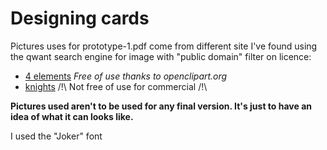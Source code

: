 
# Designing cards

Pictures uses for prototype-1.pdf come from different site I've found using the qwant search engine for image with "public domain" filter on licence:
- [4 elements](https://openclipart.org/detail/30001/symbolic-four-elements) _Free of use thanks to openclipart.org_
- [knights](https://www.freepik.com/premium-vector/knights-badge-logo-design_3239723.htm) /!\ Not free of use for commercial /!\

__Pictures used aren't to be used for any final version. It's just to have an idea of what it can looks like.__


I used the "Joker" font
